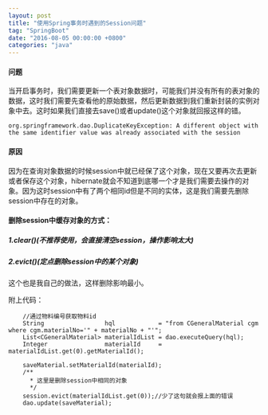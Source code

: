 ```yaml
---
layout: post
title: "使用Spring事务时遇到的Session问题"
tag: "SpringBoot"
date: "2016-08-05 00:00:00 +0800"
categories: "java"
---
```


#### 问题  

当开启事务时，我们需要更新一个表对象数据时，可能我们并没有所有的表对象的数据，这时我们需要先查看他的原始数据，然后更新数据到我们重新封装的实例对象中去。这时如果我们直接去save()或者update()这个对象就回报这样的错。

<!--more--> 

```
org.springframework.dao.DuplicateKeyException: A different object with the same identifier value was already associated with the session
```


#### 原因 

因为在查询对象数据的时候session中就已经保了这个对象，现在又要再次去更新或者保存这个对象，hibernate就会不知道到底哪一个才是我们需要去操作的对象。因为这时session中有了两个相同id但是不同的实体，这是我们需要先删除session中存在的对象。  


#### 删除session中缓存对象的方式：

##### 1.clear()(不推荐使用，会直接清空session，操作影响太大)

##### 2.evict()(定点删除session中的某个对象)

这个也是我自己的做法，这样删除影响最小。  

附上代码：
```
	//通过物料编号获取物料id
	String                 hql            = "from CGeneralMaterial cgm where cgm.materialNo='" + materialNo + "'";
	List<CGeneralMaterial> materialIdList = dao.executeQuery(hql);
	Integer                materialId     = materialIdList.get(0).getMaterialId();

	saveMaterial.setMaterialId(materialId);
	/**
	  * 这里是删除session中相同的对象
	  */
	session.evict(materialIdList.get(0));//少了这句就会报上面的错误
	dao.update(saveMaterial);
```



